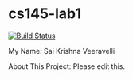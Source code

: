 # cs145-lab1

[![Build Status](https://travis-ci.com/csci-145-wwu-deneke/lab1-Sai-Veeravelli.svg?token=1czBsa5KUqcro82tTGAv&branch=master)](https://travis-ci.com/csci-145-wwu-deneke/lab1-Sai-Veeravelli)

My Name: Sai Krishna Veeravelli

About This Project: Please edit this.
